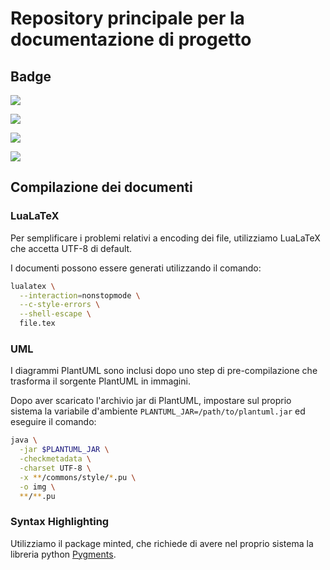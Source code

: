 # Repository principale per la documentazione di progetto

## Badge

[![](https://img.shields.io/badge/capitolato-C5-%2343a42b)](https://www.math.unipd.it/~tullio/IS-1/2019/Progetto/C5.pdf)

![](https://github.com/GruppOne/project-docs/workflows/Conventional%20Commits/badge.svg)

![](https://github.com/GruppOne/project-docs/workflows/Best%20practices%20for%20source%20files/badge.svg)

![](https://github.com/GruppOne/project-docs/workflows/LaTeX%20workflows/badge.svg)

## Compilazione dei documenti

### LuaLaTeX

Per semplificare i problemi relativi a encoding dei file, utilizziamo LuaLaTeX che accetta UTF-8 di default.

I documenti possono essere generati utilizzando il comando:

```bash
lualatex \
  --interaction=nonstopmode \
  --c-style-errors \
  --shell-escape \
  file.tex
```

### UML

I diagrammi PlantUML sono inclusi dopo uno step di pre-compilazione che trasforma il sorgente PlantUML in immagini.

Dopo aver scaricato l'archivio jar di PlantUML, impostare sul proprio sistema la variabile d'ambiente `PLANTUML_JAR=/path/to/plantuml.jar` ed eseguire il comando:

```bash
java \
  -jar $PLANTUML_JAR \
  -checkmetadata \
  -charset UTF-8 \
  -x **/commons/style/*.pu \
  -o img \
  **/**.pu
```

### Syntax Highlighting

Utilizziamo il package minted, che richiede di avere nel proprio sistema la libreria python [Pygments](https://pygments.org/).
